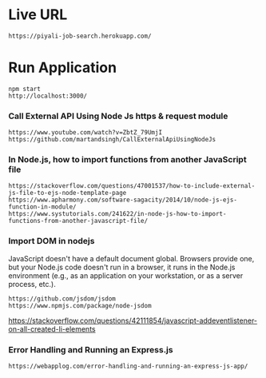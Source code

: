 # Live URL
```
https://piyali-job-search.herokuapp.com/
```

# Run Application
```
npm start
http://localhost:3000/
```

### Call External API Using Node Js https & request module
```
https://www.youtube.com/watch?v=ZbtZ_79UmjI
https://github.com/martandsingh/CallExternalApiUsingNodeJs
```

### In Node.js, how to import functions from another JavaScript file
```
https://stackoverflow.com/questions/47001537/how-to-include-external-js-file-to-ejs-node-template-page
https://www.apharmony.com/software-sagacity/2014/10/node-js-ejs-function-in-module/
https://www.systutorials.com/241622/in-node-js-how-to-import-functions-from-another-javascript-file/
```

### Import DOM in nodejs
JavaScript doesn't have a default document global. Browsers provide one, but your Node.js code doesn't run in a browser, it runs in the Node.js environment (e.g., as an application on your workstation, or as a server process, etc.).
```
https://github.com/jsdom/jsdom
https://www.npmjs.com/package/node-jsdom
```

https://stackoverflow.com/questions/42111854/javascript-addeventlistener-on-all-created-li-elements


### Error Handling and Running an Express.js
```
https://webapplog.com/error-handling-and-running-an-express-js-app/
```